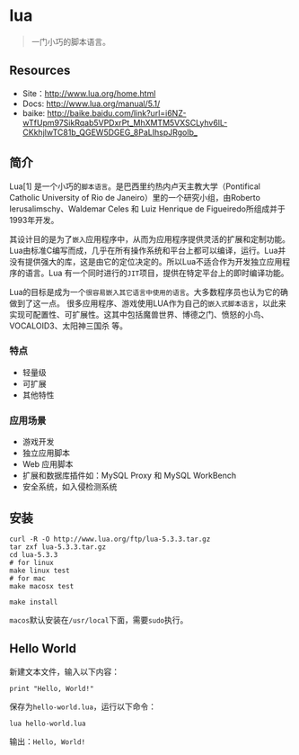 # lua

> 一门小巧的脚本语言。

## Resources

* Site：<http://www.lua.org/home.html>
* Docs: <http://www.lua.org/manual/5.1/>
* baike: <http://baike.baidu.com/link?url=i6NZ-wTfUpm97SikRqab5VPDxrPt_MhXMTM5VXSCLyhv6lL-CKkhjlwTC81b_QGEW5DGEG_8PaLIhspJRgolb_>


## 简介

Lua[1]  是一个小巧的`脚本语言`。是巴西里约热内卢天主教大学（Pontifical Catholic University of Rio de Janeiro）里的一个研究小组，由Roberto Ierusalimschy、Waldemar Celes 和 Luiz Henrique de Figueiredo所组成并于1993年开发。 

其设计目的是为了`嵌入`应用程序中，从而为应用程序提供灵活的扩展和定制功能。Lua由标准C编写而成，几乎在所有操作系统和平台上都可以编译，运行。Lua并没有提供强大的库，这是由它的定位决定的。所以Lua不适合作为开发独立应用程序的语言。Lua 有一个同时进行的`JIT`项目，提供在特定平台上的即时编译功能。

Lua的目标是成为一个`很容易嵌入其它语言中使用的语言`。大多数程序员也认为它的确做到了这一点。
很多应用程序、游戏使用LUA作为自己的`嵌入式脚本语言`，以此来实现可配置性、可扩展性。这其中包括魔兽世界、博德之门、愤怒的小鸟、VOCALOID3、太阳神三国杀 等。


### 特点

* 轻量级
* 可扩展
* 其他特性


### 应用场景

* 游戏开发
* 独立应用脚本
* Web 应用脚本
* 扩展和数据库插件如：MySQL Proxy 和 MySQL WorkBench
* 安全系统，如入侵检测系统


## 安装

    curl -R -O http://www.lua.org/ftp/lua-5.3.3.tar.gz
    tar zxf lua-5.3.3.tar.gz
    cd lua-5.3.3
    # for linux
    make linux test
    # for mac
    make macosx test

    make install

`macos`默认安装在`/usr/local`下面，需要`sudo`执行。



## Hello World

新建文本文件，输入以下内容：

    print "Hello, World!"

保存为`hello-world.lua`，运行以下命令：

    lua hello-world.lua

输出：`Hello, World!`









